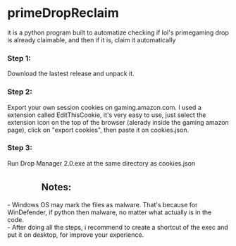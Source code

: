 # primeDropReclaim

it is a python program built to automatize checking if lol's primegaming drop is already claimable, and then if it is, claim it automatically
<h3>Step 1:</h3>
Download the lastest release and unpack it.
<h3>Step 2:</h3> 
Export your own session cookies on gaming.amazon.com. I used a extension called EditThisCookie, it's very easy to use, just select the extension icon on the top of the browser (alerady inside the gaming amazon page), click on "export cookies", then paste it on cookies.json.
<h3>Step 3:</h3>
Run Drop Manager 2.0.exe at the same directory as cookies.json
<h2>ㅤㅤㅤㅤNotes:</h2> 
 - Windows OS may mark the files as malware. That's because for WinDefender, if python then malware, no matter what actually is in the code. <br>
 - After doing all the steps, i recommend to create a shortcut of the exec and put it on desktop, for improve your experience. <br>

